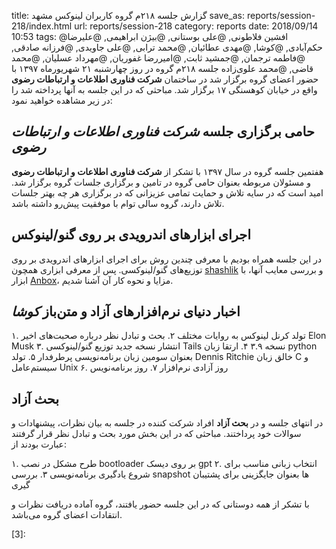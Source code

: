 title: گزارش جلسه ۲۱۸م گروه کاربران لینوکس مشهد
save_as: reports/session-218/index.html
url: reports/session-218
category: reports
date: 2018/09/14 10:53
tags: @افشین فلاطونی, @علی بوستانی, @بیژن ابراهیمی, @علیرضا حکم‌آبادی, @کوشا, @مهدی عطائیان, @محمد ترابی, @علی جاویدی, @فرزانه صادقی, @فاطمه ترجمان, @جمشید ثابت, @امیررضا غفوریان, @مهرداد عسلیان, @محمد قاضی, @محمد علوی‌زاده
جلسه ۲۱۸م گروه در روز چهارشنبه ۲۱ شهریورماه ۱۳۹۷ با حضور اعضای
گروه برگزار شد در ساختمان **شرکت فناوری اطلاعات و ارتباطات رضوی**
واقع در خیابان کوهسنگی ۱۷ برگزار شد. مباحثی که در این جلسه به
آنها پرداخته شد را در زیر مشاهده خواهید نمود:
<!--more-->


## حامی برگزاری جلسه *شرکت فناوری اطلاعات و ارتباطات رضوی*
هفتمین جلسه گروه در سال ۱۳۹۷ با تشکر از **شرکت فناوری اطلاعات و ارتباطات رضوی**
و مسئولان مربوطه بعنوان حامی گروه در تامین و برگزاری جلسات گروه برگزار شد. 
امید است که در سایه تلاش و حمایت تمامی عزیزانی که در برگزاری هر چه بهتر جلسات
تلاش دارند، گروه سالی توام با موفقیت پیش‌رو داشته باشد.

## اجرای ابزارهای اندرویدی بر روی گنو/لینوکس
در این جلسه همراه بودیم با معرفی چندین روش برای اجرای ابزارهای اندرویدی
بر روی توزیع‌های گنو/لینوکسی. پس از معرفی ابزاری همچون [shashlik][1] و بررسی معایب
آنها، با ابزار [Anbox][2]، مزایا و نحوه کار آن آشنا شدیم.

## اخبار دنیای نرم‌افزارهای آزاد و متن‌باز *کوشا*
۱. تولد کرنل لینوکس به روایات مختلف
۲. بحث و تبادل نظر درباره صحبت‌های اخیر Elon Musk
۳. انتشار نسخه جدید توزیع گنو/لینوکسی Tails نسخه ۳.۹
۴. ارتقا زبان python بعنوان سومین زبان برنامه‌نویسی پرطرفدار
۵. تولد Dennis Ritchie خالق زبان C و سیستم‌عامل Unix
۶. روز آزادی نرم‌افزار
۷. روز برنامه‌نویس

## بحث آزاد
در انتهای جلسه و در **بحث آزاد** افراد شرکت کننده
در جلسه به بیان نظرات، پیشنهادات و سوالات خود پرداختند. مباحثی که در این بخش مورد
بحث و تبادل نظر قرار گرفتند عبارت بودند از:

۱. طرح مشکل در نصب bootloader بر روی دیسک gpt
۲. انتخاب زبانی مناسب برای شروع یادگیری برنامه‌نویسی
۳. بررسی snapshot ها بعنوان جایگزینی برای پشتیبان گیری

با تشکر از همه دوستانی که در این جلسه حضور یافتند،
گروه آماده دریافت نظرات و انتقادات اعضای گروه می‌باشد.

[1]: http://www.shashlik.io/
[2]: https://anbox.io/
[3]: 
